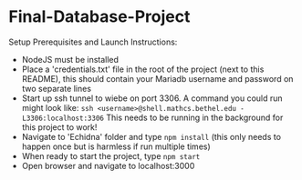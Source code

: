 # Final-Database-Project

Setup Prerequisites and Launch Instructions:
- NodeJS must be installed
- Place a 'credentials.txt' file in the root of the project (next to this README), this should contain your Mariadb
    username and password on two separate lines
- Start up ssh tunnel to wiebe on port 3306. A command you could run might look like:
    ```ssh <username>@shell.mathcs.bethel.edu -L3306:localhost:3306```
    This needs to be running in the background for this project to work!
- Navigate to 'Echidna' folder and type ```npm install``` (this only needs to happen once but is harmless 
    if run multiple times)
- When ready to start the project, type ```npm start```
- Open browser and navigate to localhost:3000
